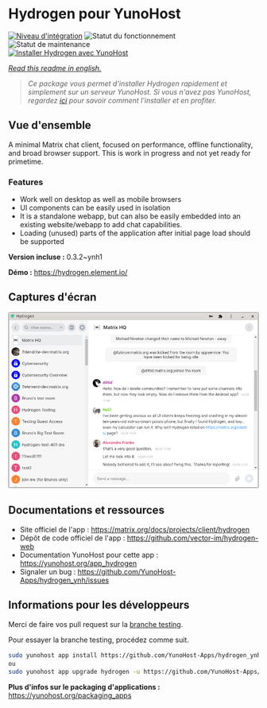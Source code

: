 <!--
N.B.: This README was automatically generated by https://github.com/YunoHost/apps/tree/master/tools/README-generator
It shall NOT be edited by hand.
-->

# Hydrogen pour YunoHost

[![Niveau d'intégration](https://dash.yunohost.org/integration/hydrogen.svg)](https://dash.yunohost.org/appci/app/hydrogen) ![Statut du fonctionnement](https://ci-apps.yunohost.org/ci/badges/hydrogen.status.svg) ![Statut de maintenance](https://ci-apps.yunohost.org/ci/badges/hydrogen.maintain.svg)  
[![Installer Hydrogen avec YunoHost](https://install-app.yunohost.org/install-with-yunohost.svg)](https://install-app.yunohost.org/?app=hydrogen)

*[Read this readme in english.](./README.md)*

> *Ce package vous permet d'installer Hydrogen rapidement et simplement sur un serveur YunoHost.
Si vous n'avez pas YunoHost, regardez [ici](https://yunohost.org/#/install) pour savoir comment l'installer et en profiter.*

## Vue d'ensemble

A minimal Matrix chat client, focused on performance, offline functionality, and broad browser support. This is work in progress and not yet ready for primetime.

### Features

- Work well on desktop as well as mobile browsers
- UI components can be easily used in isolation
- It is a standalone webapp, but can also be easily embedded into an existing website/webapp to add chat capabilities.
- Loading (unused) parts of the application after initial page load should be supported


**Version incluse :** 0.3.2~ynh1


**Démo :** https://hydrogen.element.io/

## Captures d'écran

![Capture d'écran de Hydrogen](./doc/screenshots/hydrogen-large.png)

## Documentations et ressources

* Site officiel de l'app : <https://matrix.org/docs/projects/client/hydrogen>
* Dépôt de code officiel de l'app : <https://github.com/vector-im/hydrogen-web>
* Documentation YunoHost pour cette app : <https://yunohost.org/app_hydrogen>
* Signaler un bug : <https://github.com/YunoHost-Apps/hydrogen_ynh/issues>

## Informations pour les développeurs

Merci de faire vos pull request sur la [branche testing](https://github.com/YunoHost-Apps/hydrogen_ynh/tree/testing).

Pour essayer la branche testing, procédez comme suit.

``` bash
sudo yunohost app install https://github.com/YunoHost-Apps/hydrogen_ynh/tree/testing --debug
ou
sudo yunohost app upgrade hydrogen -u https://github.com/YunoHost-Apps/hydrogen_ynh/tree/testing --debug
```

**Plus d'infos sur le packaging d'applications :** <https://yunohost.org/packaging_apps>
